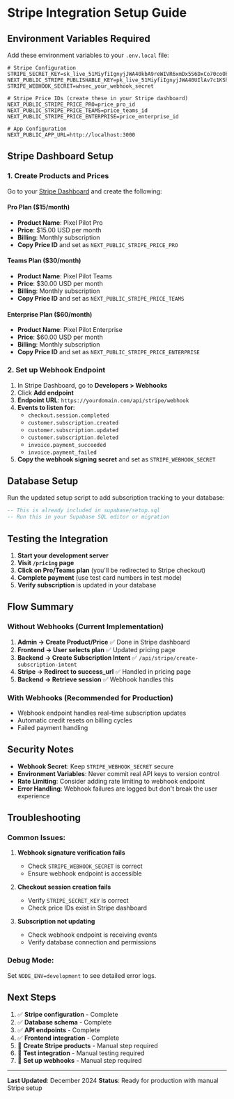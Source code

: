 # Stripe Integration Setup Guide

## Environment Variables Required

Add these environment variables to your `.env.local` file:

```env
# Stripe Configuration
STRIPE_SECRET_KEY=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
NEXT_PUBLIC_STRIPE_PUBLISHABLE_KEY=pk_live_51MiyfiIgnyjJWA40UIlAv7c1KShr87YpPFwXNpEz3jkY2nFKxnfO3Tqj4iWOtX273kuU32RdHXwmUkaN8KZ5nZYz003NuUhqRs
STRIPE_WEBHOOK_SECRET=whsec_your_webhook_secret

# Stripe Price IDs (create these in your Stripe dashboard)
NEXT_PUBLIC_STRIPE_PRICE_PRO=price_pro_id
NEXT_PUBLIC_STRIPE_PRICE_TEAMS=price_teams_id
NEXT_PUBLIC_STRIPE_PRICE_ENTERPRISE=price_enterprise_id

# App Configuration
NEXT_PUBLIC_APP_URL=http://localhost:3000
```

## Stripe Dashboard Setup

### 1. Create Products and Prices

Go to your [Stripe Dashboard](https://dashboard.stripe.com/) and create the following:

#### Pro Plan ($15/month)
- **Product Name**: Pixel Pilot Pro
- **Price**: $15.00 USD per month
- **Billing**: Monthly subscription
- **Copy Price ID** and set as `NEXT_PUBLIC_STRIPE_PRICE_PRO`

#### Teams Plan ($30/month)
- **Product Name**: Pixel Pilot Teams
- **Price**: $30.00 USD per month
- **Billing**: Monthly subscription
- **Copy Price ID** and set as `NEXT_PUBLIC_STRIPE_PRICE_TEAMS`

#### Enterprise Plan ($60/month)
- **Product Name**: Pixel Pilot Enterprise
- **Price**: $60.00 USD per month
- **Billing**: Monthly subscription
- **Copy Price ID** and set as `NEXT_PUBLIC_STRIPE_PRICE_ENTERPRISE`

### 2. Set up Webhook Endpoint

1. In Stripe Dashboard, go to **Developers > Webhooks**
2. Click **Add endpoint**
3. **Endpoint URL**: `https://yourdomain.com/api/stripe/webhook`
4. **Events to listen for**:
   - `checkout.session.completed`
   - `customer.subscription.created`
   - `customer.subscription.updated`
   - `customer.subscription.deleted`
   - `invoice.payment_succeeded`
   - `invoice.payment_failed`
5. **Copy the webhook signing secret** and set as `STRIPE_WEBHOOK_SECRET`

## Database Setup

Run the updated setup script to add subscription tracking to your database:

```sql
-- This is already included in supabase/setup.sql
-- Run this in your Supabase SQL editor or migration
```

## Testing the Integration

1. **Start your development server**
2. **Visit `/pricing` page**
3. **Click on Pro/Teams plan** (you'll be redirected to Stripe checkout)
4. **Complete payment** (use test card numbers in test mode)
5. **Verify subscription** is updated in your database

## Flow Summary

### Without Webhooks (Current Implementation)
1. **Admin → Create Product/Price** ✅ Done in Stripe dashboard
2. **Frontend → User selects plan** ✅ Updated pricing page
3. **Backend → Create Subscription Intent** ✅ `/api/stripe/create-subscription-intent`
4. **Stripe → Redirect to success_url** ✅ Handled in pricing page
5. **Backend → Retrieve session** ✅ Webhook handles this

### With Webhooks (Recommended for Production)
- Webhook endpoint handles real-time subscription updates
- Automatic credit resets on billing cycles
- Failed payment handling

## Security Notes

- **Webhook Secret**: Keep `STRIPE_WEBHOOK_SECRET` secure
- **Environment Variables**: Never commit real API keys to version control
- **Rate Limiting**: Consider adding rate limiting to webhook endpoint
- **Error Handling**: Webhook failures are logged but don't break the user experience

## Troubleshooting

### Common Issues:

1. **Webhook signature verification fails**
   - Check `STRIPE_WEBHOOK_SECRET` is correct
   - Ensure webhook endpoint is accessible

2. **Checkout session creation fails**
   - Verify `STRIPE_SECRET_KEY` is correct
   - Check price IDs exist in Stripe dashboard

3. **Subscription not updating**
   - Check webhook endpoint is receiving events
   - Verify database connection and permissions

### Debug Mode:

Set `NODE_ENV=development` to see detailed error logs.

## Next Steps

1. ✅ **Stripe configuration** - Complete
2. ✅ **Database schema** - Complete
3. ✅ **API endpoints** - Complete
4. ✅ **Frontend integration** - Complete
5. 🔄 **Create Stripe products** - Manual step required
6. 🔄 **Test integration** - Manual testing required
7. 🔄 **Set up webhooks** - Manual step required

---

**Last Updated**: December 2024
**Status**: Ready for production with manual Stripe setup

